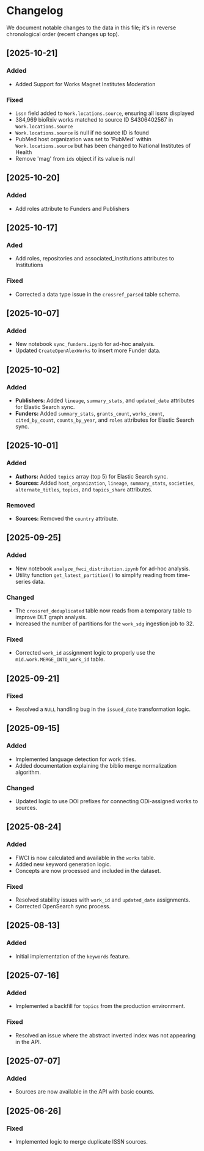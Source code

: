 # Changelog

We document notable changes to the data in this file; it's in reverse chronological order (recent changes up top).

## [2025-10-21]
### Added
* Added Support for Works Magnet Institutes Moderation

### Fixed
* `issn` field added to `Work.locations.source`, ensuring all issns displayed
* 384,969 bioRxiv works matched to source ID S4306402567 in `Work.locations.source`
* `Work.locations.source` is null if no source ID is found
* PubMed host organization was set to 'PubMed' within `Work.locations.source` but has been changed to National Institutes of Health
* Remove 'mag' from `ids` object if its value is null

## [2025-10-20]
### Added
* Add roles attribute to Funders and Publishers

## [2025-10-17]
### Aded
* Add roles, repositories and associated_institutions attributes to Institutions

### Fixed

* Corrected a data type issue in the `crossref_parsed` table schema.

## [2025-10-07]

### Added

* New notebook `sync_funders.ipynb` for ad-hoc analysis.
* Updated `CreateOpenAlexWorks` to insert more Funder data.

## [2025-10-02]

### Added

* **Publishers:** Added `lineage`, `summary_stats`, and `updated_date` attributes for Elastic Search sync.
* **Funders:** Added `summary_stats`, `grants_count`, `works_count`, `cited_by_count`, `counts_by_year`, and `roles` attributes for Elastic Search sync.

## [2025-10-01]

### Added

* **Authors:** Added `topics` array (top 5) for Elastic Search sync.
* **Sources:** Added `host_organization`, `lineage`, `summary_stats`, `societies`, `alternate_titles`, `topics`, and `topics_share` attributes.

### Removed

* **Sources:** Removed the `country` attribute.

## [2025-09-25]

### Added

* New notebook `analyze_fwci_distribution.ipynb` for ad-hoc analysis.
* Utility function `get_latest_partition()` to simplify reading from time-series data.

### Changed

* The `crossref_deduplicated` table now reads from a temporary table to improve DLT graph analysis.
* Increased the number of partitions for the `work_sdg` ingestion job to 32.

### Fixed

* Corrected `work_id` assignment logic to properly use the `mid.work.MERGE_INTO_work_id` table.

## [2025-09-21]

### Fixed

* Resolved a `NULL` handling bug in the `issued_date` transformation logic.

## [2025-09-15]

### Added

* Implemented language detection for work titles.
* Added documentation explaining the biblio merge normalization algorithm.

### Changed

* Updated logic to use DOI prefixes for connecting ODi-assigned works to sources.

## [2025-08-24]

### Added

* FWCI is now calculated and available in the `works` table.
* Added new keyword generation logic.
* Concepts are now processed and included in the dataset.

### Fixed

* Resolved stability issues with `work_id` and `updated_date` assignments.
* Corrected OpenSearch sync process.

## [2025-08-13]

### Added

* Initial implementation of the `keywords` feature.

## [2025-07-16]

### Added

* Implemented a backfill for `topics` from the production environment.

### Fixed

* Resolved an issue where the abstract inverted index was not appearing in the API.

## [2025-07-07]

### Added

* Sources are now available in the API with basic counts.

## [2025-06-26]

### Fixed

* Implemented logic to merge duplicate ISSN sources.
